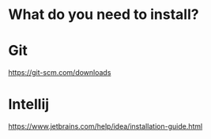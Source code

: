 # What do you need to install?
# Git
https://git-scm.com/downloads
# Intellij
https://www.jetbrains.com/help/idea/installation-guide.html
